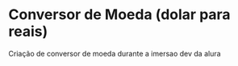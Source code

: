 # Conversor de Moeda (dolar para reais)
Criação de conversor de moeda durante a imersao dev da alura

